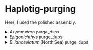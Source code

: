 # Haplotig-purging
Here, I used the polished assembly.

<details>
  <summary><em>Asymmetron</em> purge_dups</summary>
  
  ### Mapping short reads using BWA MEM (BWA v0.7.17)
  1. Create an index
  ```
  bwa index asm.fasta
  ```
  Where `asm.fasta` is the polished assembly.
  
  2. Map short reads
  ```
  bwa mem -t 14 asm.fasta ASY_R1.fastq.gz ASY_R2.fastq.gz > out.sam
  ```
  Where `ASY_R1.fastq.gz` and `ASY_R2.fastq.gz` are forward (R1) and reverse (R2) reads.
  
  3. Convert output from `.sam` to `.bam`
  ```
  samtools view -S -b out.sam > out.bam
  ```
  ### purge_dups v1.2.5
  
  1. Calculate read depth histogram
  ```
  ./purge_dups/src/ngscstat out.bam
  ```
  Where `out.bam` is the output from the alignment step.
  
  2. Calculate base-level read depth
  ```
  ./purge_dups/bin/calcuts TX.stat > cutoffs 2>calcults.log
  ```
  The custom cutoffs are `5 38  62  75  125 225`
  
  3. Split an assembly and do a self-self alignment
  ```
  ./purge_dups/bin/split_fa asm.fasta > asm.split
  ```
  ```
  minimap2 -xasm20 -DP asm.split asm.split | gzip -c - > asm.split.self.paf.gz
  ```
  Where `asm.split` is the split assembly.
  
  4. Purge haplotigs and overlaps
  ```
  ./purge_dups/bin/purge_dups -2 -T cutoffs -c TX.base.cov asm.split.self.paf.gz > dups.bed 2> purge_dups.log
  ```
  Where `cutoffs` is a file containing the manually calculated cutoffs.
  
  5. Get purged primary and haplotig sequences.
  
  ```
  ./purge_dups/bin/get_seqs dups.bed asm.fasta
  ```
  Where `.bed` file `dups.bed` contains the coordinates for purging. Notice, `-e` was not included.
</details>


<details>
  <summary><em>Epigonichthys</em> purge_dups</summary>
  
  ### Mapping short reads using BWA MEM (BWA v0.7.17)
  1. Create an index
  ```
  bwa index asm.fasta
  ```
  Where `asm.fasta` is the polished assembly.
  
  2. Map short reads
  ```
  bwa mem -t 14 asm.fasta EPI_R1.fastq.gz EPI_R2.fastq.gz > out.sam
  ```
  Where `EPI_R1.fastq.gz` and `EPI_R2.fastq.gz` are forward (R1) and reverse (R2) reads.
  
  3. Convert output from `.sam` to `.bam`
  ```
  samtools view -S -b out.sam > out.bam
  ```
  ### purge_dups v1.2.5
  
  1. Calculate read depth histogram
  ```
  ./purge_dups/src/ngscstat out.bam
  ```
  Where `out.bam` is the output from the alignment step.
  
  2. Calculate base-level read depth
  ```
  ./purge_dups/bin/calcuts TX.stat > cutoffs 2>calcults.log
  ```
  The custom cutoffs are `5 84  84  85  85  225`
  
  3. Split an assembly and do a self-self alignment
  ```
  ./purge_dups/bin/split_fa asm.fasta > asm.split
  ```
  ```
  minimap2 -xasm20 -DP asm.split asm.split | gzip -c - > asm.split.self.paf.gz
  ```
  Where `asm.split` is the split assembly.
  
  4. Purge haplotigs and overlaps
  ```
  ./purge_dups/bin/purge_dups -2 -T cutoffs -c TX.base.cov asm.split.self.paf.gz > dups.bed 2> purge_dups.log
  ```
  Where `cutoffs` is a file containing the manually calculated cutoffs.
  
  5. Get purged primary and haplotig sequences.
  
  ```
  ./purge_dups/bin/get_seqs dups.bed asm.fasta
  ```
  Where `.bed` file `dups.bed` contains the coordinates for purging. Notice, `-e` was not included.
</details>

<details>
  <summary><em>B. lanceolatum</em> (North Sea) purge_dups</summary>
  
  ### Mapping short reads using Minimap2
  1. Map long reads
  ```
  minimap2 -x map-ont -t 12 asm.fasta /hps/nobackup/research/marioni/sodai/Blnc_canu_poly1/Blnc_canu_poly1.trimmedReads.fasta.gz | gzip -c - > asm.paf.gz
  ```
  Where `asm.fasta` is the polished assembly and `/hps/nobackup/research/marioni/sodai/Blnc_canu_poly1/Blnc_canu_poly1.trimmedReads.fasta.gz` is the full path to the Canu trimmed reads.
  
  ### purge_dups v1.2.5
  
  1. Calculate read depth histogram
  ```
  ./purge_dups/bin/pbcstat asm.paf.gz
  ```
  Where `asm.paf.gz` is the output from the alignment step.
  
  2. Calculate base-level read depth
  ```
  ./purge_dups/bin/calcuts -l 5 -m 28 -u 120 PB.stat > cutoffs 2>calcults.log
  ```
  Here, I set the custom cutoff.
  The custom cutoffs are `5 27  27  28  28  120`
  
  3. Split an assembly and do a self-self alignment
  ```
  ./purge_dups/bin/split_fa asm.fasta > asm.split
  ```
  ```
  minimap2 -xasm20 -DP asm.split asm.split | gzip -c - > asm.split.self.paf.gz
  ```
  Where `asm.split` is the split assembly.
  
  4. Purge haplotigs and overlaps
  ```
  ./purge_dups/bin/purge_dups -2 -T cutoffs -c PB.base.cov asm.split.self.paf.gz > dups.bed 2> purge_dups.log
  ```
  Where `cutoffs` is a file containing the manually calculated cutoffs.
  
  5. Get purged primary and haplotig sequences.
  
  ```
  ./purge_dups/bin/get_seqs dups.bed asm.fasta
  ```
  Where `.bed` file `dups.bed` contains the coordinates for purging. Notice, `-e` was not included.
</details>

